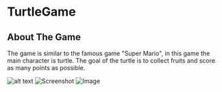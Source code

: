 # TurtleGame

## About The Game

The game is similar to the famous game "Super Mario", in this game the main character is turtle.
The goal of the turtle is to collect fruits and score as many points as possible.


![alt text](https://github.com/OlgaPariente/master/TurtleGame/blob/TurtleGame/MyGameImg/Logo.png?raw=true)
![Screenshot](Logo.png)
![Image](https://github.com/OlgaPariente/master/TurtleGame/blob/TurtleGame/MyGameImg/Logo.png)
